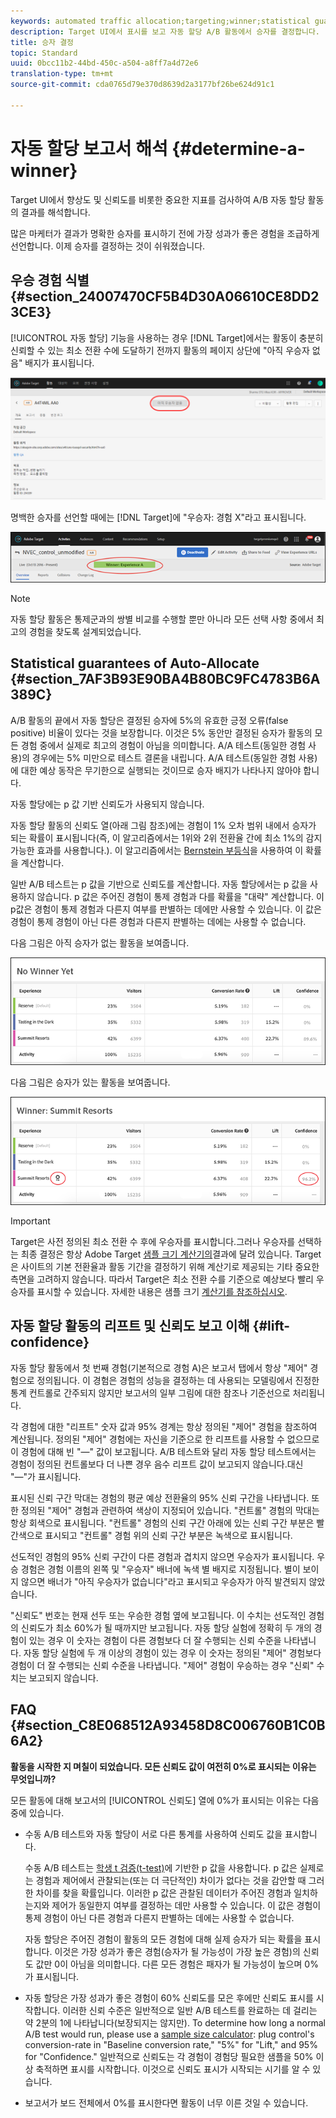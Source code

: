 ```yaml
---
keywords: automated traffic allocation;targeting;winner;statistical guarantee;confidence;determine winner;lift;confidence;default;default experience
description: Target UI에서 표시를 보고 자동 할당 A/B 활동에서 승자를 결정합니다.
title: 승자 결정
topic: Standard
uuid: 0bcc11b2-44bd-450c-a504-a8ff7a4d72e6
translation-type: tm+mt
source-git-commit: cda0765d79e370d8639d2a3177bf26be624d91c1

---
```



# 자동 할당 보고서 해석 {#determine-a-winner}

Target UI에서 향상도 및 신뢰도를 비롯한 중요한 지표를 검사하여 A/B 자동 할당 활동의 결과를 해석합니다.

많은 마케터가 결과가 명확한 승자를 표시하기 전에 가장 성과가 좋은 경험을 조급하게 선언합니다. 이제 승자를 결정하는 것이 쉬워졌습니다.

## 우승 경험 식별 {#section_24007470CF5B4D30A06610CE8DD23CE3}

[!UICONTROL 자동 할당] 기능을 사용하는 경우 [!DNL Target]에서는 활동이 충분히 신뢰할 수 있는 최소 전환 수에 도달하기 전까지 활동의 페이지 상단에 &quot;아직 우승자 없음&quot; 배지가 표시됩니다.

![우승자 배지 없음](/help/c-activities/automated-traffic-allocation/assets/no-winner.png)

명백한 승자를 선언할 때에는 [!DNL Target]에 &quot;우승자: 경험 X&quot;라고 표시됩니다.

![](assets/auto_traffic_winner.png)

>[!NOTE]
>
>자동 할당 활동은 통제군과의 쌍별 비교를 수행할 뿐만 아니라 모든 선택 사항 중에서 최고의 경험을 찾도록 설계되었습니다.

## Statistical guarantees of Auto-Allocate {#section_7AF3B93E90BA4B80BC9FC4783B6A389C}

A/B 활동의 끝에서 자동 할당은 결정된 승자에 5%의 유효한 긍정 오류(false positive) 비율이 있다는 것을 보장합니다. 이것은 5% 동안만 결정된 승자가 활동의 모든 경험 중에서 실제로 최고의 경험이 아님을 의미합니다. A/A 테스트(동일한 경험 사용)의 경우에는 5% 미만으로 테스트 결론을 내립니다. A/A 테스트(동일한 경험 사용)에 대한 예상 동작은 무기한으로 실행되는 것이므로 승자 배지가 나타나지 않아야 합니다.

자동 할당에는 p 값 기반 신뢰도가 사용되지 않습니다.

자동 할당 활동의 신뢰도 열(아래 그림 참조)에는 경험이 1% 오차 범위 내에서 승자가 되는 확률이 표시됩니다(즉, 이 알고리즘에서는 1위와 2위 전환율 간에 최소 1%의 감지 가능한 효과를 사용합니다.). 이 알고리즘에서는 [Bernstein 부등식](https://en.wikipedia.org/wiki/Bernstein_inequalities_(probability_theory))을 사용하여 이 확률을 계산합니다.

일반 A/B 테스트는 p 값을 기반으로 신뢰도를 계산합니다. 자동 할당에서는 p 값을 사용하지 않습니다. p 값은 주어진 경험이 통제 경험과 다를 확률을 &quot;대략&quot; 계산합니다. 이 p값은 경험이 통제 경험과 다른지 여부를 판별하는 데에만 사용할 수 있습니다. 이 값은 경험이 통제 경험이 아닌 다른 경험과 다른지 판별하는 데에는 사용할 수 없습니다.

다음 그림은 아직 승자가 없는 활동을 보여줍니다.

![](assets/no_winner.png)

다음 그림은 승자가 있는 활동을 보여줍니다.

![](assets/winner_found.png)

>[!IMPORTANT]
>
>Target은 사전 정의된 최소 전환 수 후에 우승자를 표시합니다.그러나 우승자를 선택하는 최종 결정은 항상 Adobe Target [샘플 크기 계산기의](https://docs.adobe.com/content/target-microsite/testcalculator.html)결과에 달려 있습니다. Target은 사이트의 기본 전환율과 활동 기간을 결정하기 위해 계산기로 제공되는 기타 중요한 측면을 고려하지 않습니다. 따라서 Target은 최소 전환 수를 기준으로 예상보다 빨리 우승자를 표시할 수 있습니다. 자세한 내용은 샘플 크기 [계산기를 참조하십시오](/help/c-activities/t-test-ab/sample-size-determination.md#section_6B8725BD704C4AFE939EF2A6B6E834E6).

## 자동 할당 활동의 리프트 및 신뢰도 보고 이해 {#lift-confidence}

자동 할당 활동에서 첫 번째 경험(기본적으로 경험 A)은 보고서 탭에서 항상 &quot;제어&quot; 경험으로 정의됩니다. 이 경험은 경험의 성능을 결정하는 데 사용되는 모델링에서 진정한 통계 컨트롤로 간주되지 않지만 보고서의 일부 그림에 대한 참조나 기준선으로 처리됩니다.

각 경험에 대한 &quot;리프트&quot; 숫자 값과 95% 경계는 항상 정의된 &quot;제어&quot; 경험을 참조하여 계산됩니다. 정의된 &quot;제어&quot; 경험에는 자신을 기준으로 한 리프트를 사용할 수 없으므로 이 경험에 대해 빈 &quot;—&quot; 값이 보고됩니다. A/B 테스트와 달리 자동 할당 테스트에서는 경험이 정의된 컨트롤보다 더 나쁜 경우 음수 리프트 값이 보고되지 않습니다.대신 &quot;—&quot;가 표시됩니다.

표시된 신뢰 구간 막대는 경험의 평균 예상 전환율의 95% 신뢰 구간을 나타냅니다. 또한 정의된 &quot;제어&quot; 경험과 관련하여 색상이 지정되어 있습니다. &quot;컨트롤&quot; 경험의 막대는 항상 회색으로 표시됩니다. &quot;컨트롤&quot; 경험의 신뢰 구간 아래에 있는 신뢰 구간 부분은 빨간색으로 표시되고 &quot;컨트롤&quot; 경험 위의 신뢰 구간 부분은 녹색으로 표시됩니다.

선도적인 경험의 95% 신뢰 구간이 다른 경험과 겹치지 않으면 우승자가 표시됩니다. 우승 경험은 경험 이름의 왼쪽 및 &quot;우승자&quot; 배너에 녹색 별 배지로 지정됩니다. 별이 보이지 않으면 배너가 &quot;아직 우승자가 없습니다&quot;라고 표시되고 우승자가 아직 발견되지 않았습니다.

&quot;신뢰도&quot; 번호는 현재 선두 또는 우승한 경험 옆에 보고됩니다. 이 수치는 선도적인 경험의 신뢰도가 최소 60%가 될 때까지만 보고됩니다. 자동 할당 실험에 정확히 두 개의 경험이 있는 경우 이 숫자는 경험이 다른 경험보다 더 잘 수행되는 신뢰 수준을 나타냅니다. 자동 할당 실험에 두 개 이상의 경험이 있는 경우 이 숫자는 정의된 &quot;제어&quot; 경험보다 경험이 더 잘 수행되는 신뢰 수준을 나타냅니다. &quot;제어&quot; 경험이 우승하는 경우 &quot;신뢰&quot; 수치는 보고되지 않습니다.

## FAQ {#section_C8E068512A93458D8C006760B1C0B6A2}

**활동을 시작한 지 며칠이 되었습니다. 모든 신뢰도 값이 여전히 0%로 표시되는 이유는 무엇입니까?**

모든 활동에 대해 보고서의 [!UICONTROL 신뢰도] 열에 0%가 표시되는 이유는 다음 중에 있습니다.

* 수동 A/B 테스트와 자동 할당이 서로 다른 통계를 사용하여 신뢰도 값을 표시합니다.

   수동 A/B 테스트는 [학생 t 검증(t-test)](https://en.wikipedia.org/wiki/Student%27s_t-test)에 기반한 p 값을 사용합니다. p 값은 실제로는 경험과 제어에서 관찰되는(또는 더 극단적인) 차이가 없다는 것을 감안할 때 그러한 차이를 찾을 확률입니다. 이러한 p 값은 관찰된 데이터가 주어진 경험과 일치하는지와 제어가 동일한지 여부를 결정하는 데만 사용할 수 있습니다. 이 값은 경험이 통제 경험이 아닌 다른 경험과 다른지 판별하는 데에는 사용할 수 없습니다.

   자동 할당은 주어진 경험이 활동의 모든 경험에 대해 실제 승자가 되는 확률을 표시합니다. 이것은 가장 성과가 좋은 경험(승자가 될 가능성이 가장 높은 경험)의 신뢰도 값만 0이 아님을 의미합니다. 다른 모든 경험은 패자가 될 가능성이 높으며 0%가 표시됩니다.

* 자동 할당은 가장 성과가 좋은 경험이 60% 신뢰도를 모은 후에만 신뢰도 표시를 시작합니다. 이러한 신뢰 수준은 일반적으로 일반 A/B 테스트를 완료하는 데 걸리는 약 2분의 1에 나타납니다(보장되지는 않지만). To determine how long a normal A/B test would run, please use a [sample size calculator](https://docs.adobe.com/content/target-microsite/testcalculator.html): plug control&#39;s conversion-rate in &quot;Baseline conversion rate,&quot; &quot;5%&quot; for &quot;Lift,&quot; and 95% for &quot;Confidence.&quot; 일반적으로 신뢰도는 각 경험이 경험당 필요한 샘플을 50% 이상 축적하면 표시를 시작합니다. 이것으로 신뢰도 표시가 시작되는 시기를 알 수 있습니다.
* 보고서가 보드 전체에서 0%를 표시한다면 활동이 너무 이른 것일 수 있습니다.

